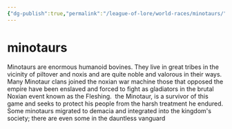 ```yaml
---
{"dg-publish":true,"permalink":"/league-of-lore/world-races/minotaurs/"}
---
```


# minotaurs
Minotaurs are enormous humanoid bovines. They live in great tribes in the vicinity of piltover and noxis and are quite noble and valorous in their ways. Many Minotaur clans joined the noxian war machine those that opposed the empire have been enslaved and forced to fight as gladiators in the brutal Noxian event known as the Fleshing.  the Minotaur, is a survivor of this game and seeks to protect his people from the harsh treatment he endured. Some minotaurs migrated to demacia and integrated into the kingdom's society; there are even some in the dauntless vanguard